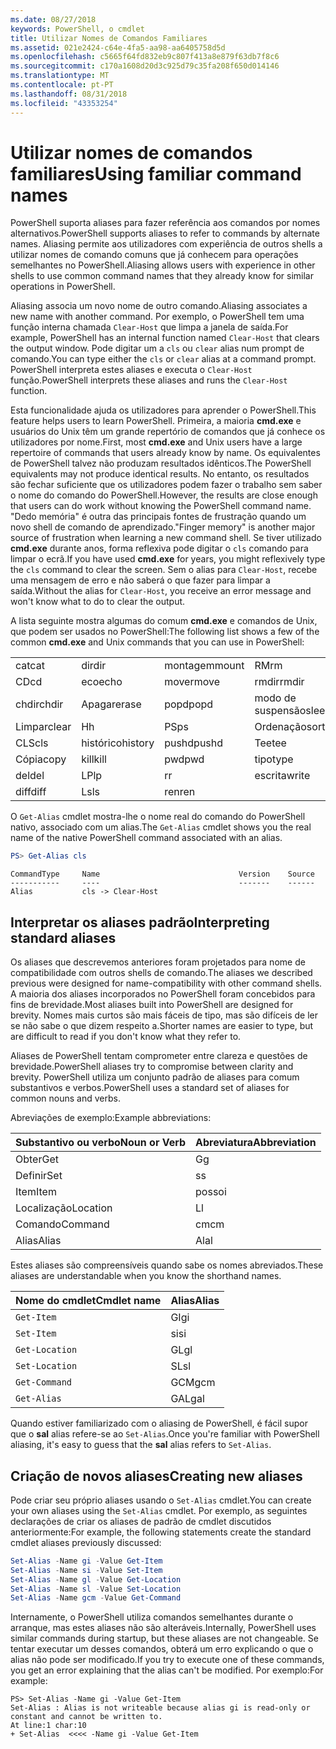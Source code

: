 ```yaml
---
ms.date: 08/27/2018
keywords: PowerShell, o cmdlet
title: Utilizar Nomes de Comandos Familiares
ms.assetid: 021e2424-c64e-4fa5-aa98-aa6405758d5d
ms.openlocfilehash: c5665f64fd832eb9c807f413a8e879f63db7f8c6
ms.sourcegitcommit: c170a1608d20d3c925d79c35fa208f650d014146
ms.translationtype: MT
ms.contentlocale: pt-PT
ms.lasthandoff: 08/31/2018
ms.locfileid: "43353254"
---
```

# <a name="using-familiar-command-names"></a><span data-ttu-id="283b9-103">Utilizar nomes de comandos familiares</span><span class="sxs-lookup"><span data-stu-id="283b9-103">Using familiar command names</span></span>

<span data-ttu-id="283b9-104">PowerShell suporta aliases para fazer referência aos comandos por nomes alternativos.</span><span class="sxs-lookup"><span data-stu-id="283b9-104">PowerShell supports aliases to refer to commands by alternate names.</span></span> <span data-ttu-id="283b9-105">Aliasing permite aos utilizadores com experiência de outros shells a utilizar nomes de comando comuns que já conhecem para operações semelhantes no PowerShell.</span><span class="sxs-lookup"><span data-stu-id="283b9-105">Aliasing allows users with experience in other shells to use common command names that they already know for similar operations in PowerShell.</span></span>

<span data-ttu-id="283b9-106">Aliasing associa um novo nome de outro comando.</span><span class="sxs-lookup"><span data-stu-id="283b9-106">Aliasing associates a new name with another command.</span></span> <span data-ttu-id="283b9-107">Por exemplo, o PowerShell tem uma função interna chamada `Clear-Host` que limpa a janela de saída.</span><span class="sxs-lookup"><span data-stu-id="283b9-107">For example, PowerShell has an internal function named `Clear-Host` that clears the output window.</span></span> <span data-ttu-id="283b9-108">Pode digitar um a `cls` ou `clear` alias num prompt de comando.</span><span class="sxs-lookup"><span data-stu-id="283b9-108">You can type either the `cls` or `clear` alias at a command prompt.</span></span> <span data-ttu-id="283b9-109">PowerShell interpreta estes aliases e executa o `Clear-Host` função.</span><span class="sxs-lookup"><span data-stu-id="283b9-109">PowerShell interprets these aliases and runs the `Clear-Host` function.</span></span>

<span data-ttu-id="283b9-110">Esta funcionalidade ajuda os utilizadores para aprender o PowerShell.</span><span class="sxs-lookup"><span data-stu-id="283b9-110">This feature helps users to learn PowerShell.</span></span> <span data-ttu-id="283b9-111">Primeira, a maioria **cmd.exe** e usuários do Unix têm um grande repertório de comandos que já conhece os utilizadores por nome.</span><span class="sxs-lookup"><span data-stu-id="283b9-111">First, most **cmd.exe** and Unix users have a large repertoire of commands that users already know by name.</span></span> <span data-ttu-id="283b9-112">Os equivalentes de PowerShell talvez não produzam resultados idênticos.</span><span class="sxs-lookup"><span data-stu-id="283b9-112">The PowerShell equivalents may not produce identical results.</span></span> <span data-ttu-id="283b9-113">No entanto, os resultados são fechar suficiente que os utilizadores podem fazer o trabalho sem saber o nome do comando do PowerShell.</span><span class="sxs-lookup"><span data-stu-id="283b9-113">However, the results are close enough that users can do work without knowing the PowerShell command name.</span></span> <span data-ttu-id="283b9-114">"Dedo memória" é outra das principais fontes de frustração quando um novo shell de comando de aprendizado.</span><span class="sxs-lookup"><span data-stu-id="283b9-114">"Finger memory" is another major source of frustration when learning a new command shell.</span></span> <span data-ttu-id="283b9-115">Se tiver utilizado **cmd.exe** durante anos, forma reflexiva pode digitar o `cls` comando para limpar o ecrã.</span><span class="sxs-lookup"><span data-stu-id="283b9-115">If you have used **cmd.exe** for years, you might reflexively type the `cls` command to clear the screen.</span></span> <span data-ttu-id="283b9-116">Sem o alias para `Clear-Host`, recebe uma mensagem de erro e não saberá o que fazer para limpar a saída.</span><span class="sxs-lookup"><span data-stu-id="283b9-116">Without the alias for `Clear-Host`, you receive an error message and won't know what to do to clear the output.</span></span>

<span data-ttu-id="283b9-117">A lista seguinte mostra algumas do comum **cmd.exe** e comandos de Unix, que podem ser usados no PowerShell:</span><span class="sxs-lookup"><span data-stu-id="283b9-117">The following list shows a few of the common **cmd.exe** and Unix commands that you can use in PowerShell:</span></span>

|||||
|-|-|-|-|
|<span data-ttu-id="283b9-118">cat</span><span class="sxs-lookup"><span data-stu-id="283b9-118">cat</span></span>|<span data-ttu-id="283b9-119">dir</span><span class="sxs-lookup"><span data-stu-id="283b9-119">dir</span></span>|<span data-ttu-id="283b9-120">montagem</span><span class="sxs-lookup"><span data-stu-id="283b9-120">mount</span></span>|<span data-ttu-id="283b9-121">RM</span><span class="sxs-lookup"><span data-stu-id="283b9-121">rm</span></span>|
|<span data-ttu-id="283b9-122">CD</span><span class="sxs-lookup"><span data-stu-id="283b9-122">cd</span></span>|<span data-ttu-id="283b9-123">eco</span><span class="sxs-lookup"><span data-stu-id="283b9-123">echo</span></span>|<span data-ttu-id="283b9-124">mover</span><span class="sxs-lookup"><span data-stu-id="283b9-124">move</span></span>|<span data-ttu-id="283b9-125">rmdir</span><span class="sxs-lookup"><span data-stu-id="283b9-125">rmdir</span></span>|
|<span data-ttu-id="283b9-126">chdir</span><span class="sxs-lookup"><span data-stu-id="283b9-126">chdir</span></span>|<span data-ttu-id="283b9-127">Apagar</span><span class="sxs-lookup"><span data-stu-id="283b9-127">erase</span></span>|<span data-ttu-id="283b9-128">popd</span><span class="sxs-lookup"><span data-stu-id="283b9-128">popd</span></span>|<span data-ttu-id="283b9-129">modo de suspensão</span><span class="sxs-lookup"><span data-stu-id="283b9-129">sleep</span></span>|
|<span data-ttu-id="283b9-130">Limpar</span><span class="sxs-lookup"><span data-stu-id="283b9-130">clear</span></span>|<span data-ttu-id="283b9-131">H</span><span class="sxs-lookup"><span data-stu-id="283b9-131">h</span></span>|<span data-ttu-id="283b9-132">PS</span><span class="sxs-lookup"><span data-stu-id="283b9-132">ps</span></span>|<span data-ttu-id="283b9-133">Ordenação</span><span class="sxs-lookup"><span data-stu-id="283b9-133">sort</span></span>|
|<span data-ttu-id="283b9-134">CLS</span><span class="sxs-lookup"><span data-stu-id="283b9-134">cls</span></span>|<span data-ttu-id="283b9-135">histórico</span><span class="sxs-lookup"><span data-stu-id="283b9-135">history</span></span>|<span data-ttu-id="283b9-136">pushd</span><span class="sxs-lookup"><span data-stu-id="283b9-136">pushd</span></span>|<span data-ttu-id="283b9-137">Tee</span><span class="sxs-lookup"><span data-stu-id="283b9-137">tee</span></span>|
|<span data-ttu-id="283b9-138">Cópia</span><span class="sxs-lookup"><span data-stu-id="283b9-138">copy</span></span>|<span data-ttu-id="283b9-139">kill</span><span class="sxs-lookup"><span data-stu-id="283b9-139">kill</span></span>|<span data-ttu-id="283b9-140">pwd</span><span class="sxs-lookup"><span data-stu-id="283b9-140">pwd</span></span>|<span data-ttu-id="283b9-141">tipo</span><span class="sxs-lookup"><span data-stu-id="283b9-141">type</span></span>|
|<span data-ttu-id="283b9-142">del</span><span class="sxs-lookup"><span data-stu-id="283b9-142">del</span></span>|<span data-ttu-id="283b9-143">LP</span><span class="sxs-lookup"><span data-stu-id="283b9-143">lp</span></span>|<span data-ttu-id="283b9-144">r</span><span class="sxs-lookup"><span data-stu-id="283b9-144">r</span></span>|<span data-ttu-id="283b9-145">escrita</span><span class="sxs-lookup"><span data-stu-id="283b9-145">write</span></span>|
|<span data-ttu-id="283b9-146">diff</span><span class="sxs-lookup"><span data-stu-id="283b9-146">diff</span></span>|<span data-ttu-id="283b9-147">Ls</span><span class="sxs-lookup"><span data-stu-id="283b9-147">ls</span></span>|<span data-ttu-id="283b9-148">ren</span><span class="sxs-lookup"><span data-stu-id="283b9-148">ren</span></span>||

<span data-ttu-id="283b9-149">O `Get-Alias` cmdlet mostra-lhe o nome real do comando do PowerShell nativo, associado com um alias.</span><span class="sxs-lookup"><span data-stu-id="283b9-149">The `Get-Alias` cmdlet shows you the real name of the native PowerShell command associated with an alias.</span></span>

```powershell
PS> Get-Alias cls
```

```Output
CommandType     Name                               Version    Source
-----------     ----                               -------    ------
Alias           cls -> Clear-Host
```

## <a name="interpreting-standard-aliases"></a><span data-ttu-id="283b9-150">Interpretar os aliases padrão</span><span class="sxs-lookup"><span data-stu-id="283b9-150">Interpreting standard aliases</span></span>

<span data-ttu-id="283b9-151">Os aliases que descrevemos anteriores foram projetados para nome de compatibilidade com outros shells de comando.</span><span class="sxs-lookup"><span data-stu-id="283b9-151">The aliases we described previous were designed for name-compatibility with other command shells.</span></span>
<span data-ttu-id="283b9-152">A maioria dos aliases incorporados no PowerShell foram concebidos para fins de brevidade.</span><span class="sxs-lookup"><span data-stu-id="283b9-152">Most aliases built into PowerShell are designed for brevity.</span></span> <span data-ttu-id="283b9-153">Nomes mais curtos são mais fáceis de tipo, mas são difíceis de ler se não sabe o que dizem respeito a.</span><span class="sxs-lookup"><span data-stu-id="283b9-153">Shorter names are easier to type, but are difficult to read if you don't know what they refer to.</span></span>

<span data-ttu-id="283b9-154">Aliases de PowerShell tentam comprometer entre clareza e questões de brevidade.</span><span class="sxs-lookup"><span data-stu-id="283b9-154">PowerShell aliases try to compromise between clarity and brevity.</span></span> <span data-ttu-id="283b9-155">PowerShell utiliza um conjunto padrão de aliases para comum substantivos e verbos.</span><span class="sxs-lookup"><span data-stu-id="283b9-155">PowerShell uses a standard set of aliases for common nouns and verbs.</span></span>

<span data-ttu-id="283b9-156">Abreviações de exemplo:</span><span class="sxs-lookup"><span data-stu-id="283b9-156">Example abbreviations:</span></span>

| <span data-ttu-id="283b9-157">Substantivo ou verbo</span><span class="sxs-lookup"><span data-stu-id="283b9-157">Noun or Verb</span></span> | <span data-ttu-id="283b9-158">Abreviatura</span><span class="sxs-lookup"><span data-stu-id="283b9-158">Abbreviation</span></span> |
|--------------|--------------|
| <span data-ttu-id="283b9-159">Obter</span><span class="sxs-lookup"><span data-stu-id="283b9-159">Get</span></span>          | <span data-ttu-id="283b9-160">G</span><span class="sxs-lookup"><span data-stu-id="283b9-160">g</span></span>            |
| <span data-ttu-id="283b9-161">Definir</span><span class="sxs-lookup"><span data-stu-id="283b9-161">Set</span></span>          | <span data-ttu-id="283b9-162">s</span><span class="sxs-lookup"><span data-stu-id="283b9-162">s</span></span>            |
| <span data-ttu-id="283b9-163">Item</span><span class="sxs-lookup"><span data-stu-id="283b9-163">Item</span></span>         | <span data-ttu-id="283b9-164">posso</span><span class="sxs-lookup"><span data-stu-id="283b9-164">i</span></span>            |
| <span data-ttu-id="283b9-165">Localização</span><span class="sxs-lookup"><span data-stu-id="283b9-165">Location</span></span>     | <span data-ttu-id="283b9-166">L</span><span class="sxs-lookup"><span data-stu-id="283b9-166">l</span></span>            |
| <span data-ttu-id="283b9-167">Comando</span><span class="sxs-lookup"><span data-stu-id="283b9-167">Command</span></span>      | <span data-ttu-id="283b9-168">cm</span><span class="sxs-lookup"><span data-stu-id="283b9-168">cm</span></span>           |
| <span data-ttu-id="283b9-169">Alias</span><span class="sxs-lookup"><span data-stu-id="283b9-169">Alias</span></span>        | <span data-ttu-id="283b9-170">Al</span><span class="sxs-lookup"><span data-stu-id="283b9-170">al</span></span>           |

<span data-ttu-id="283b9-171">Estes aliases são compreensíveis quando sabe os nomes abreviados.</span><span class="sxs-lookup"><span data-stu-id="283b9-171">These aliases are understandable when you know the shorthand names.</span></span>

| <span data-ttu-id="283b9-172">Nome do cmdlet</span><span class="sxs-lookup"><span data-stu-id="283b9-172">Cmdlet name</span></span>    | <span data-ttu-id="283b9-173">Alias</span><span class="sxs-lookup"><span data-stu-id="283b9-173">Alias</span></span> |
|----------------|-------|
| `Get-Item `    | <span data-ttu-id="283b9-174">GI</span><span class="sxs-lookup"><span data-stu-id="283b9-174">gi</span></span>    |
| `Set-Item`     | <span data-ttu-id="283b9-175">si</span><span class="sxs-lookup"><span data-stu-id="283b9-175">si</span></span>    |
| `Get-Location` | <span data-ttu-id="283b9-176">GL</span><span class="sxs-lookup"><span data-stu-id="283b9-176">gl</span></span>    |
| `Set-Location` | <span data-ttu-id="283b9-177">SL</span><span class="sxs-lookup"><span data-stu-id="283b9-177">sl</span></span>    |
| `Get-Command`  | <span data-ttu-id="283b9-178">GCM</span><span class="sxs-lookup"><span data-stu-id="283b9-178">gcm</span></span>   |
| `Get-Alias`    | <span data-ttu-id="283b9-179">GAL</span><span class="sxs-lookup"><span data-stu-id="283b9-179">gal</span></span>   |

<span data-ttu-id="283b9-180">Quando estiver familiarizado com o aliasing de PowerShell, é fácil supor que o **sal** alias refere-se ao `Set-Alias`.</span><span class="sxs-lookup"><span data-stu-id="283b9-180">Once you're familiar with PowerShell aliasing, it's easy to guess that the **sal** alias refers to `Set-Alias`.</span></span>

## <a name="creating-new-aliases"></a><span data-ttu-id="283b9-181">Criação de novos aliases</span><span class="sxs-lookup"><span data-stu-id="283b9-181">Creating new aliases</span></span>

<span data-ttu-id="283b9-182">Pode criar seu próprio aliases usando o `Set-Alias` cmdlet.</span><span class="sxs-lookup"><span data-stu-id="283b9-182">You can create your own aliases using the `Set-Alias` cmdlet.</span></span> <span data-ttu-id="283b9-183">Por exemplo, as seguintes declarações de criar os aliases de padrão de cmdlet discutidos anteriormente:</span><span class="sxs-lookup"><span data-stu-id="283b9-183">For example, the following statements create the standard cmdlet aliases previously discussed:</span></span>

```powershell
Set-Alias -Name gi -Value Get-Item
Set-Alias -Name si -Value Set-Item
Set-Alias -Name gl -Value Get-Location
Set-Alias -Name sl -Value Set-Location
Set-Alias -Name gcm -Value Get-Command
```

<span data-ttu-id="283b9-184">Internamente, o PowerShell utiliza comandos semelhantes durante o arranque, mas estes aliases não são alteráveis.</span><span class="sxs-lookup"><span data-stu-id="283b9-184">Internally, PowerShell uses similar commands during startup, but these aliases are not changeable.</span></span>
<span data-ttu-id="283b9-185">Se tentar executar um desses comandos, obterá um erro explicando o que o alias não pode ser modificado.</span><span class="sxs-lookup"><span data-stu-id="283b9-185">If you try to execute one of these commands, you get an error explaining that the alias can't be modified.</span></span> <span data-ttu-id="283b9-186">Por exemplo:</span><span class="sxs-lookup"><span data-stu-id="283b9-186">For example:</span></span>

```
PS> Set-Alias -Name gi -Value Get-Item
Set-Alias : Alias is not writeable because alias gi is read-only or constant and cannot be written to.
At line:1 char:10
+ Set-Alias  <<<< -Name gi -Value Get-Item
```
